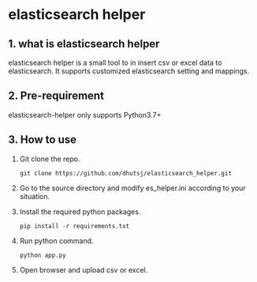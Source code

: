 #  elasticsearch helper

## 1. what is elasticsearch helper

elasticsearch helper is a small tool to in insert csv or excel data to elasticsearch. It supports customized elasticsearch setting and mappings.

## 2. Pre-requirement

elasticsearch-helper only supports Python3.7+

## 3. How to use 

1. Git clone the repo.

   `git clone https://github.com/dhutsj/elasticsearch_helper.git`

2. Go to the source directory and modify es_helper.ini according to your situation.

3. Install the required python packages.

   `pip install -r requirements.txt`

4. Run python command.

   `python app.py`

5. Open browser and upload csv or excel.       

   

   

